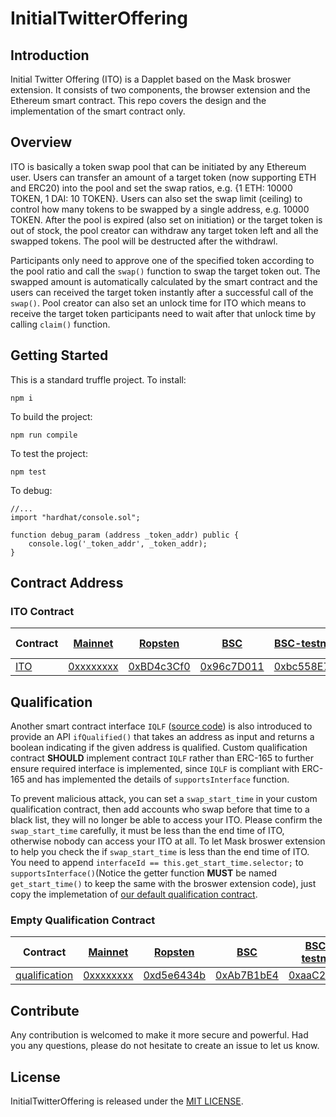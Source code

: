 # InitialTwitterOffering

## Introduction

Initial Twitter Offering (ITO) is a Dapplet based on the Mask broswer extension. It consists of two components, the browser extension and the Ethereum smart contract. This repo covers the design and the implementation of the smart contract only.

## Overview

ITO is basically a token swap pool that can be initiated by any Ethereum user. Users can transfer an amount of a target token (now supporting ETH and ERC20) into the pool and set the swap ratios, e.g. {1 ETH: 10000 TOKEN, 1 DAI: 10 TOKEN}. Users can also set the swap limit (ceiling) to control how many tokens to be swapped by a single address, e.g. 10000 TOKEN. After the pool is expired (also set on initiation) or the target token is out of stock, the pool creator can withdraw any target token left and all the swapped tokens. The pool will be destructed after the withdrawl.

Participants only need to approve one of the specified token according to the pool ratio and call the `swap()` function to swap the target token out. The swapped amount is automatically calculated by the smart contract and the users can received the target token instantly after a successful call of the `swap()`. Pool creator can also set an unlock time for ITO which means to receive the target token participants need to wait after that unlock time by calling `claim()` function.

## Getting Started

This is a standard truffle project.
To install:
```
npm i
```
To build the project:
```
npm run compile
```

To test the project:
```
npm test
```

To debug:
```solidity
//...
import "hardhat/console.sol";

function debug_param (address _token_addr) public {
    console.log('_token_addr', _token_addr);
}
```

## Contract Address

### ITO Contract

| Contract | [Mainnet](https://etherscan.io/) | [Ropsten](https://ropsten.etherscan.io/) | [BSC](https://bscscan.com/) |[BSC-testnet](https://testnet.bscscan.com/) | [Matic](https://matic.network/) | [Matic-mumbai](https://explorer-mumbai.maticvigil.com/) |
|---|---|---|---|---|---|---|
| [ITO](contracts/ito.sol) | [0xxxxxxxx](https://etherscan.io/address/0xxxxxxxx) | [0xBD4c3Cf0](https://ropsten.etherscan.io/address/0xBD4c3Cf084B6F4d25430Ee5d44436e860Cc58Ee4) | [0x96c7D011](https://bscscan.com/address/0x96c7D011cdFD467f551605f0f5Fce279F86F4186) | [0xbc558E76](https://testnet.bscscan.com/address/0xbc558E7683F79FAAE236c1083671396cbB2Ac242) | [0xF9F7C149](https://polygonscan.com/address/0xF9F7C1496c21bC0180f4B64daBE0754ebFc8A8c0) | [0x4df24eB0](https://explorer-mumbai.maticvigil.com/address/0x4df24eB095A73CeCDe7c89233CeE1efCc7C1c685) |


## Qualification

Another smart contract interface `IQLF` ([source code](https://github.com/DimensionDev/InitialTwitterOffering/blob/master/contracts/IQLF.sol)) is also introduced to provide an API `ifQualified()` that takes an address as input and returns a boolean indicating if the given address is qualified. Custom qualification contract **SHOULD** implement contract `IQLF` rather than ERC-165 to further ensure required interface is implemented, since `IQLF` is compliant with ERC-165 and has implemented the details of `supportsInterface` function.

To prevent malicious attack, you can set a `swap_start_time` in your custom qualification contract, then add accounts who swap before that time to a black list, they will no longer be able to access your ITO. Please confirm the `swap_start_time` carefully, it must be less than the end time of ITO, otherwise nobody can access your ITO at all. To let Mask broswer extension to help you check the if `swap_start_time` is less than the end time of ITO. You need to append `interfaceId == this.get_start_time.selector;` to `supportsInterface()`(Notice the getter function **MUST** be named `get_start_time()` to keep the same with the broswer extension code), just copy the implemetation of [our default qualification contract](https://github.com/DimensionDev/InitialTwitterOffering/blob/master/contracts/qualification.sol).

### Empty Qualification Contract

| Contract | [Mainnet](https://etherscan.io/) | [Ropsten](https://ropsten.etherscan.io/) | [BSC](https://bscscan.com/) |[BSC-testnet](https://testnet.bscscan.com/) | [Matic](https://matic.network/) | [Matic-mumbai](https://explorer-mumbai.maticvigil.com/) |
|---|---|---|---|---|---|---|
| [qualification](contracts/qualification.sol) | [0xxxxxxxx](https://etherscan.io/address/0xxxxxxxx) | [0xd5e6434b](https://ropsten.etherscan.io/address/0xd5e6434bde165062b3d9572DEFd6393c7B3E2902) | [0xAb7B1bE4](https://bscscan.com/address/0xAb7B1bE4233A04e5C43a810E75657ECED8E5463B) | [0xaaC2362f](https://testnet.bscscan.com/address/0xaaC2362f2DC523E9B37B1EE2eA57110e1Bd63F59) | [0x2cf91AD8](https://polygonscan.com/address/0x2cf91AD8C175305EBe6970Bd8f81231585EFbd77) | [0x8AB2579C](https://explorer-mumbai.maticvigil.com/address/0x8AB2579C91E4f1688e1787288d969450BF6d478d) |



## Contribute

Any contribution is welcomed to make it more secure and powerful. Had you any questions, please do not hesitate to create an issue to let us know.

## License
InitialTwitterOffering is released under the [MIT LICENSE](LICENSE).

